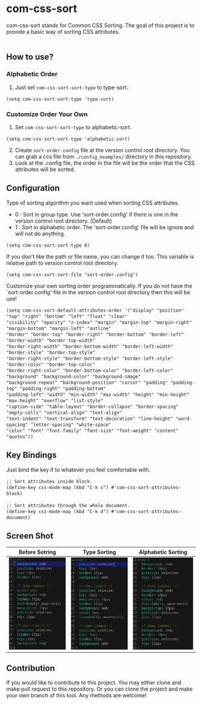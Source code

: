 # com-css-sort #

com-css-sort stands for Common CSS Sorting. The goal of this project
is to provide a basic way of sorting CSS attributes.<br/><br/>


## How to use? ##

### Alphabetic Order ###
1. Just set `com-css-sort-sort-type` to type-sort.
```
(setq com-css-sort-sort-type 'type-sort)
```

### Customize Order Your Own ###
1. Set `com-css-sort-sort-type` to alphabetic-sort.
```
(setq com-css-sort-sort-type 'alphabetic-sort)
```
2. Create `sort-order.config` file at the version control root directory.
You can grab a ccs file from `./config_examples/` directory in this repository.
3. Look at the .config file, the order in the file will be the order that
the CSS attributes will be sorted.


## Configuration ##
Type of sorting algorithm you want used when sorting CSS attributes.<br/>
* 0 : Sort in group type. Use 'sort-order.config' if
there is one in the version control root directory. (Default)<br/>
* 1 : Sort in alphabetic order. The 'sort-order.config'
file will be ignore and will not do anything.<br/>
```
(setq com-css-sort-sort-type 0)
```

If you don't like the path or file name, you can change it too. This variable is
relative path to version control root directory.
```
(setq com-css-sort-sort-file "sort-order.config")
```

Customize your own sorting order programmatically. If you do not have the
`sort-order.config' file in the version control root directory then this will be use!
```
(setq com-css-sort-default-attributes-order '("display" "position" "top" "right" "bottom" "left" "float" "clear"
"visibility" "opacity" "z-index" "margin" "margin-top" "margin-right" "margin-bottom" "margin-left" "outline"
"border" "border-top" "border-right" "border-bottom" "border-left" "border-width" "border-top-width"
"border-right-width" "border-bottom-width" "border-left-width" "border-style" "border-top-style"
"border-right-style" "border-bottom-style" "border-left-style" "border-color" "border-top-color"
"border-right-color" "border-bottom-color" "border-left-color" "background" "background-color" "background-image"
"background-repeat" "background-position" "cursor" "padding" "padding-top" "padding-right" "padding-bottom"
"padding-left" "width" "min-width" "max-width" "height" "min-height" "max-height" "overflow" "list-style"
"caption-side" "table-layout" "border-collapse" "border-spacing" "empty-cells" "vertical-align" "text-align"
"text-indent" "text-transform" "text-decoration" "line-height" "word-spacing" "letter-spacing" "white-space"
"color" "font" "font-family" "font-size" "font-weight" "content" "quotes"))
```


## Key Bindings ##
Just bind the key if to whatever you feel comfortable with.
```
;; Sort attributes inside block.
(define-key css-mode-map (kbd "C-k s") #'com-css-sort-attributes-block)

;; Sort attributes through the whole document.
(define-key css-mode-map (kbd "C-k d") #'com-css-sort-attributes-document)
```

## Screen Shot ##
Before Sotring                                                            |  Type Sorting                                                                |  Alphabetic Sorting  |
:------------------------------------------------------------------------:|:----------------------------------------------------------------------------:|:--------------------:|
<img src="./screenshot/com-css-sort-before.png" with="200" height="245"/> | <img src="./screenshot/com-css-sort-type-sort.png" with="200" height="245"/> | <img src="./screenshot/com-css-sort-alphabetic-sort.png" with="200" height="245"/>


## Contribution ##
If you would like to contribute to this project. You may either
clone and make pull request to this repository. Or you can
clone the project and make your own branch of this tool. Any
methods are welcome!
